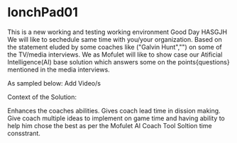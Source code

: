 # lonchPad01
This is a new working and testing working environment
Good Day  HASGJH
We will like to sechedule same time with you/your organization.
Based on the statement eluded by some coaches like ("Galvin Hunt","") 
on some of the TV/media interviews.
We as Mofulet will like to show case our Atificial Intelligence(AI) base 
solution which answers some on the points{questions} mentioned in the media interviews.

As sampled below:
Add Video/s

Context of the Solution:

Enhances the coaches abilities.
Gives coach lead time in dission making.
Give coach multiple ideas to implement on game time and having ability to help him chose the 
best as per the Mofulet AI Coach Tool Soltion time consstrant.
